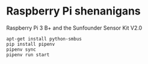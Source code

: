 # Raspberry Pi shenanigans

Raspberry Pi 3 B+ and the Sunfounder Sensor Kit V2.0

```
apt-get install python-smbus
pip install pipenv
pipenv sync
pipenv run start
```
